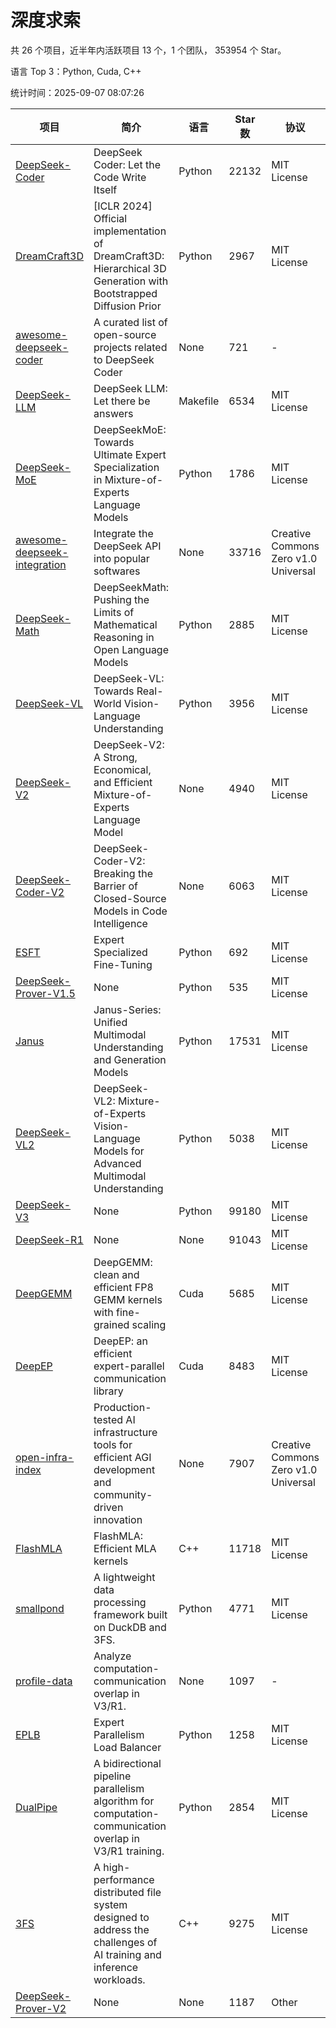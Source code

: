 # 深度求索

共 26 个项目，近半年内活跃项目 13 个，1 个团队， 353954 个 Star。

语言 Top 3：Python, Cuda, C++

统计时间：2025-09-07 08:07:26

| 项目 | 简介 | 语言 | Star 数 | 协议 | 创建时间 | 最后更新时间 | 最后提交时间 |
| --- | --- | --- | --- | --- | --- | --- | --- |
| [DeepSeek-Coder](https://github.com/deepseek-ai/DeepSeek-Coder) | DeepSeek Coder: Let the Code Write Itself | Python | 22132 | MIT License | 2023-10-20 | 2025-09-07 | 2024-05-21 |
| [DreamCraft3D](https://github.com/deepseek-ai/DreamCraft3D) | [ICLR 2024] Official implementation of DreamCraft3D: Hierarchical 3D Generation with Bootstrapped Diffusion Prior | Python | 2967 | MIT License | 2023-10-23 | 2025-09-06 | 2025-04-22 |
| [awesome-deepseek-coder](https://github.com/deepseek-ai/awesome-deepseek-coder) | A curated list of open-source projects related to DeepSeek Coder | None | 721 | - | 2023-11-06 | 2025-08-27 | 2024-04-03 |
| [DeepSeek-LLM](https://github.com/deepseek-ai/DeepSeek-LLM) | DeepSeek LLM: Let there be answers | Makefile | 6534 | MIT License | 2023-11-29 | 2025-09-07 | 2024-02-04 |
| [DeepSeek-MoE](https://github.com/deepseek-ai/DeepSeek-MoE) | DeepSeekMoE: Towards Ultimate Expert Specialization in Mixture-of-Experts Language Models | Python | 1786 | MIT License | 2024-01-02 | 2025-09-05 | 2024-01-16 |
| [awesome-deepseek-integration](https://github.com/deepseek-ai/awesome-deepseek-integration) | Integrate the DeepSeek API into popular softwares | None | 33716 | Creative Commons Zero v1.0 Universal | 2024-01-11 | 2025-09-07 | 2025-09-04 |
| [DeepSeek-Math](https://github.com/deepseek-ai/DeepSeek-Math) | DeepSeekMath: Pushing the Limits of Mathematical Reasoning in Open Language Models | Python | 2885 | MIT License | 2024-02-05 | 2025-09-06 | 2024-04-15 |
| [DeepSeek-VL](https://github.com/deepseek-ai/DeepSeek-VL) | DeepSeek-VL: Towards Real-World Vision-Language Understanding | Python | 3956 | MIT License | 2024-03-07 | 2025-09-06 | 2024-04-24 |
| [DeepSeek-V2](https://github.com/deepseek-ai/DeepSeek-V2) | DeepSeek-V2: A Strong, Economical, and Efficient Mixture-of-Experts Language Model | None | 4940 | MIT License | 2024-04-22 | 2025-09-04 | 2024-09-25 |
| [DeepSeek-Coder-V2](https://github.com/deepseek-ai/DeepSeek-Coder-V2) | DeepSeek-Coder-V2: Breaking the Barrier of Closed-Source Models in Code Intelligence | None | 6063 | MIT License | 2024-06-14 | 2025-09-06 | 2024-09-24 |
| [ESFT](https://github.com/deepseek-ai/ESFT) | Expert Specialized Fine-Tuning | Python | 692 | MIT License | 2024-07-04 | 2025-09-05 | 2025-05-22 |
| [DeepSeek-Prover-V1.5](https://github.com/deepseek-ai/DeepSeek-Prover-V1.5) | None | Python | 535 | MIT License | 2024-08-15 | 2025-09-06 | 2024-08-16 |
| [Janus](https://github.com/deepseek-ai/Janus) | Janus-Series: Unified Multimodal Understanding and Generation Models | Python | 17531 | MIT License | 2024-10-18 | 2025-09-06 | 2025-02-01 |
| [DeepSeek-VL2](https://github.com/deepseek-ai/DeepSeek-VL2) | DeepSeek-VL2: Mixture-of-Experts Vision-Language Models for Advanced Multimodal Understanding | Python | 5038 | MIT License | 2024-12-13 | 2025-09-07 | 2025-02-26 |
| [DeepSeek-V3](https://github.com/deepseek-ai/DeepSeek-V3) | None | Python | 99180 | MIT License | 2024-12-26 | 2025-09-07 | 2025-08-28 |
| [DeepSeek-R1](https://github.com/deepseek-ai/DeepSeek-R1) | None | None | 91043 | MIT License | 2025-01-20 | 2025-09-07 | 2025-06-27 |
| [DeepGEMM](https://github.com/deepseek-ai/DeepGEMM) | DeepGEMM: clean and efficient FP8 GEMM kernels with fine-grained scaling | Cuda | 5685 | MIT License | 2025-02-13 | 2025-09-07 | 2025-09-02 |
| [DeepEP](https://github.com/deepseek-ai/DeepEP) | DeepEP: an efficient expert-parallel communication library | Cuda | 8483 | MIT License | 2025-02-17 | 2025-09-07 | 2025-09-01 |
| [open-infra-index](https://github.com/deepseek-ai/open-infra-index) | Production-tested AI infrastructure tools for efficient AGI development and community-driven innovation | None | 7907 | Creative Commons Zero v1.0 Universal | 2025-02-21 | 2025-09-07 | 2025-05-15 |
| [FlashMLA](https://github.com/deepseek-ai/FlashMLA) | FlashMLA: Efficient MLA kernels | C++ | 11718 | MIT License | 2025-02-21 | 2025-09-07 | 2025-08-27 |
| [smallpond](https://github.com/deepseek-ai/smallpond) | A lightweight data processing framework built on DuckDB and 3FS. | Python | 4771 | MIT License | 2025-02-24 | 2025-09-06 | 2025-03-05 |
| [profile-data](https://github.com/deepseek-ai/profile-data) | Analyze computation-communication overlap in V3/R1. | None | 1097 | - | 2025-02-26 | 2025-09-05 | 2025-03-21 |
| [EPLB](https://github.com/deepseek-ai/EPLB) | Expert Parallelism Load Balancer | Python | 1258 | MIT License | 2025-02-26 | 2025-09-06 | 2025-03-24 |
| [DualPipe](https://github.com/deepseek-ai/DualPipe) | A bidirectional pipeline parallelism algorithm for computation-communication overlap in V3/R1 training. | Python | 2854 | MIT License | 2025-02-26 | 2025-09-06 | 2025-03-10 |
| [3FS](https://github.com/deepseek-ai/3FS) |  A high-performance distributed file system designed to address the challenges of AI training and inference workloads.  | C++ | 9275 | MIT License | 2025-02-27 | 2025-09-06 | 2025-08-26 |
| [DeepSeek-Prover-V2](https://github.com/deepseek-ai/DeepSeek-Prover-V2) | None | None | 1187 | Other | 2025-04-30 | 2025-09-03 | 2025-07-18 |
